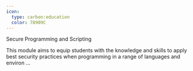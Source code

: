 ```yaml
---
icon:
  type: carbon:education
  color: 78909C
---
```

Secure Programming and Scripting

This module aims to equip students with the knowledge and skills to apply best security practices when programming in a range of languages and environ ... 

